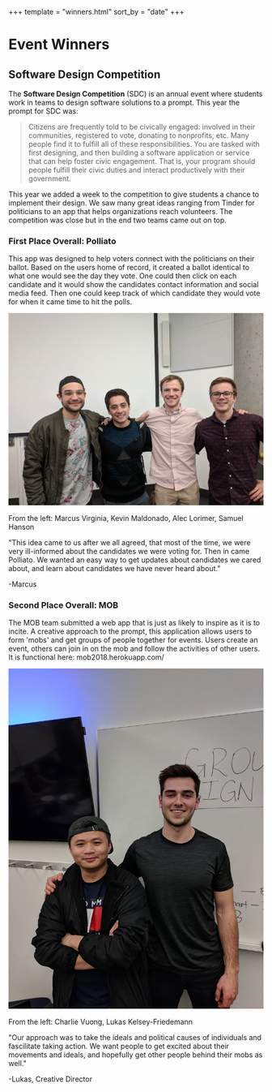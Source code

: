 +++
template = "winners.html"
sort_by = "date"
+++

# Event Winners

## Software Design Competition

The **Software Design Competition** (SDC) is an annual event where students
work in teams to design software solutions to a prompt. This year the
prompt for SDC was:
    
> Citizens are frequently told to be civically engaged: involved in their communities, registered to vote, donating to nonprofits, etc. Many people find it to fulfill all of these responsibilities.
> You are tasked with first designing, and then building a software application or service that can help foster civic engagement. That is, your program should people fulfill their civic duties and interact productively with their government.

This year we added a week to the competition to give students a chance to
implement their design. We saw many great ideas ranging from Tinder for
politicians to an app that helps organizations reach volunteers. The
competition was close but in the end two teams came out on top. 

### First Place Overall: Polliato

This app was designed to help voters connect with the politicians on their
ballot. Based on the users home of record, it created a ballot identical to
what one would see the day they vote. One could then click
on each candidate and it would show the candidates contact information
and social media feed. Then one could keep track of which candidate they
would vote for when it came time to hit the polls. 

![](sdc_2018_first_place.jpg)

From the left: Marcus Virginia, Kevin Maldonado, Alec Lorimer, Samuel Hanson

"This idea came to us after we all agreed, that most of the time, we were very ill-informed about the candidates we were voting for. Then in came Polliato. We wanted an easy way to get updates about candidates we cared about, and learn about candidates we have never heard about."

-Marcus

### Second Place Overall: MOB

The MOB team submitted a web app that is just as likely to inspire as it
is to incite. A creative approach to the prompt, this application allows
users to form 'mobs' and get groups of people together for events. Users
create an event, others can join in on the mob and follow the activities of
other users. It is functional here: mob2018.herokuapp.com/

![](sdc_2018_second_place.jpg)

From the left: Charlie Vuong, Lukas Kelsey-Friedemann

"Our approach was to take the ideals and political causes of individuals and fascilitate taking action. We want people to get excited about their movements and ideals, and hopefully get other people behind their mobs as well."

-Lukas, Creative Director
